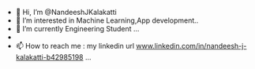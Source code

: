 - 👋 Hi, I’m @NandeeshJKalakatti
- 👀 I’m interested in Machine Learning,App development..
- 🌱 I’m currently Engineering Student  ...
- 
- 📫 How to reach me : my linkedin url www.linkedin.com/in/nandeesh-j-kalakatti-b42985198  ...

<!---
NandeeshJKalakatti/NandeeshJKalakatti is a ✨ special ✨ repository because its `README.md` (this file) appears on your GitHub profile.
You can click the Preview link to take a look at your changes.
--->
